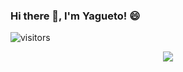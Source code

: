 ### Hi there 👋, I'm Yagueto! 😄

<!--
**Yagueteiro/yagueteiro** is a ✨ _special_ ✨ repository because its `README.md` (this file) appears on your GitHub profile.

Here are some ideas to get you started:

- 🔭 I’m currently working on ...
- 🌱 I’m currently learning ...
- 👯 I’m looking to collaborate on ...
- 🤔 I’m looking for help with ...
- 💬 Ask me about ...
- 📫 How to reach me: ...
- 😄 Pronouns: ...
- ⚡ Fun fact: ...
-->

![visitors](https://visitor-badge-reloaded.herokuapp.com/badge?page_id=yaguetoREADME&style=for-the-badge)

<div align="center"> 
  <a href=https://github.com/yagueteiro>
    <img src=https://github-readme-stats.vercel.app/api?username=yagueteiro&count_private=true&show_icons=true></img>
  </a>
</div>
